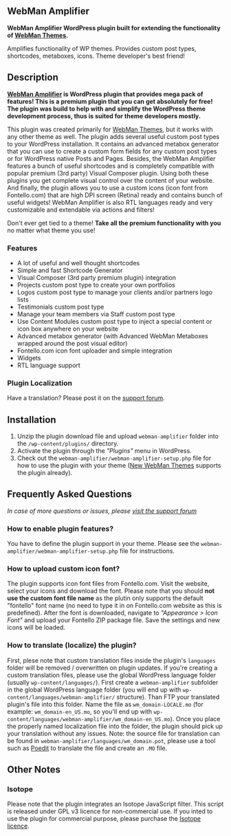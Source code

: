 ## WebMan Amplifier

**WebMan Amplifier WordPress plugin built for extending the functionality of [WebMan Themes](http://www.webmandesign.eu).**

Amplifies functionality of WP themes. Provides custom post types, shortcodes, metaboxes, icons. Theme developer's best friend!


## Description

**[WebMan Amplifier](http://www.webmandesign.eu/ "WebMan Design") is WordPress plugin that provides mega pack of features! This is a premium plugin that you can get absolutely for free! The plugin was build to help with and simplify the WordPress theme development process, thus is suited for theme developers mostly.**

This plugin was created primarily for [WebMan Themes](http://www.webmandesign.eu/ "WebMan Themes"), but it works with any other theme as well. The plugin adds several useful custom post types to your WordPress installation. It contains an advanced metabox generator that you can use to create a custom form fields for any custom post types or for WordPress native Posts and Pages. Besides, the WebMan Amplifier features a bunch of useful shortcodes and is completely compatible with popular premium (3rd party) Visual Composer plugin. Using both these plugins you get complete visual control over the content of your website. And finally, the plugin allows you to use a custom icons (icon font from Fontello.com) that are high DPI screen (Retina) ready and contains bunch of useful widgets! WebMan Amplifier is also RTL languages ready and very customizable and extendable via actions and filters!

Don't ever get tied to a theme! **Take all the premium functionality with you** no matter what theme you use!

### Features

* A lot of useful and well thought shortcodes
* Simple and fast Shortcode Generator
* Visual Composer (3rd party premium plugin) integration
* Projects custom post type to create your own portfolios
* Logos custom post type to manage your clients and/or partners logo lists
* Testimonials custom post type
* Manage your team members via Staff custom post type
* Use Content Modules custom post type to inject a special content or icon box anywhere on your website
* Advanced metabox generator (with Advanced WebMan Metaboxes wrapped around the post visual editor)
* Fontello.com icon font uploader and simple integration
* Widgets
* RTL language support

### Plugin Localization

Have a translation? Please post it on the [support forum](http://support.webmandesign.eu/ "WebMan Support Forum").


## Installation

1. Unzip the plugin download file and upload `webman-amplifier` folder into the `/wp-content/plugins/` directory.
2. Activate the plugin through the *"Plugins"* menu in WordPress.
3. Check out the `webman-amplifier/webman-amplifier-setup.php` file for how to use the plugin with your theme ([New WebMan Themes](http://www.webmandesign.eu/ "Best WordPress themes!") supports the plugin already).


## Frequently Asked Questions

*In case of more questions or issues, please [visit the support forum](http://support.webmandesign.eu/ "WebMan Support Forum")*

### How to enable plugin features?

You have to define the plugin support in your theme. Please see the `webman-amplifier/webman-amplifier-setup.php` file for instructions.

### How to upload custom icon font?

The plugin supports icon font files from Fontello.com. Visit the website, select your icons and download the font. Please note that you should **not use the custom font file name** as the plutin only supports the default "fontello" font name (no need to type it in on Fontello.com website as this is predefined). After the font is downloaded, navigate to *"Appearance > Icon Font"* and upload your Fontello ZIP package file. Save the settings and new icons will be loaded.

### How to translate (localize) the plugin?

First, plese note that custom translation files inside the plugin's `languages` folder will be removed / overwritten on plugin updates. If you're creating a custom translation files, please use the global WordPress language folder (usually `wp-content/languages/`). First create a `webman-amplifier` subfolder in the global WordPress language folder (you will end up with `wp-content/languages/webman-amplifier/` structure). Than FTP your translated plugin's file into this folder. Name the file as `wm_domain-LOCALE.mo` (for example: `wm_domain-en_US.mo`, so you'll end up with `wp-content/languages/webman-amplifier/wm_domain-en_US.mo`). Once you place the properly named localization file into the folder, the plugin should pick up your translation without any issues. Note: the source file for translation can be found in `webman-amplifier/languages/wm_domain.pot`, please use a tool such as [Poedit](http://poedit.net/ "Poedit translator") to translate the file and create an `.MO` file.


## Other Notes

### Isotope

Please note that the plugin integrates an Isotope JavaScript filter. This script is released under GPL v3 licence for non-commercial use. If you inted to use the plugin for commercial purpose, please purchase the [Isotope licence](http://isotope.metafizzy.co/license.html).